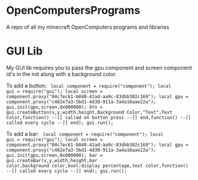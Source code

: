 # OpenComputersPrograms
A repo of all my minecraft OpenComputers programs and libraries

# GUI Lib
My GUI lib requires you to pass the gpu component and screen component id's in the init along with a background color.

To add a button:
<code>
    local component = require("component");
    local gui = require("gui");
    local screen = component.proxy("04c7ec61-b048-41ad-aa9c-83dbb302c169");
    local gpu = component.proxy("c482e7a3-5bd1-4d30-911a-3a4a16aae22a");
    gui.init(gpu,screen,0x000000);
    btn = gui.createButton(x,y,width,height,Background Color,"Text",Text Color,function() --[[ called on button press --]] end,function() --[[ called every cycle --]] end);
    gui.run();
</code>

To add a bar:
<code>
    local component = require("component");
    local gui = require("gui");
    local screen = component.proxy("04c7ec61-b048-41ad-aa9c-83dbb302c169");
    local gpu = component.proxy("c482e7a3-5bd1-4d30-911a-3a4a16aae22a");
    gui.init(gpu,screen,0x000000);
    bar = gui.createBar(x,y,width,height,bar color,background color,bool:display percentage,text color,function() --[[ called every cycle --]] end);
    gui.run();
</code>
